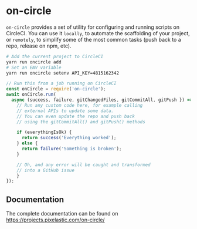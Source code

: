 <!--
  This page was automatically generated.
  DO NOT EDIT IT MANUALLY.
  Instead, update .github/README.template.md
  and run aberlaas readme
-->

# on-circle

<div class="lead">
  <code>on-circle</code> provides a set of utility for configuring and running
  scripts on CircleCI. You can use it <code>locally</code>, to automate the
  scaffolding of your project, or <code>remotely</code>, to simplify some of the
  most common tasks (push back to a repo, release on npm, etc).
</div>

```sh
# Add the current project to CircleCI
yarn run oncircle add
# Set an ENV variable
yarn run oncircle setenv API_KEY=4815162342
```

```javascript
// Run this from a job running on CircleCI
const onCircle = require('on-circle');
await onCircle.run(
  async (success, failure, gitChangedFiles, gitCommitAll, gitPush }) => {
    // Run any custom code here, for example calling
    // external APIs to update some data.
    // You can even update the repo and push back
    // using the gitCommitAll() and gitPush() methods

    if (everythingIsOk) {
      return success('Everything worked');
    } else {
      return failure('Something is broken');
    }

    // Oh, and any error will be caught and transformed
    // into a GitHub issue
    }
});
```

## Documentation

The complete documentation can be found on https://projects.pixelastic.com/on-circle/